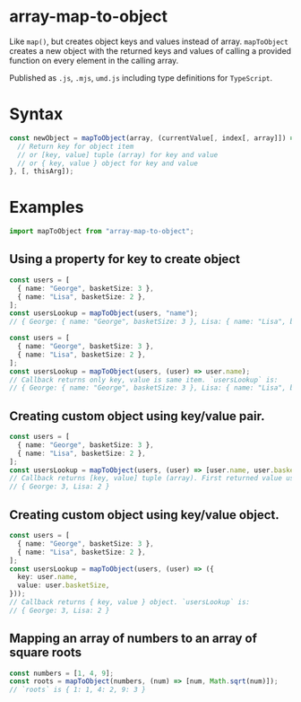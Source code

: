 # array-map-to-object

Like `map()`, but creates object keys and values instead of array. `mapToObject` creates a new object with the returned keys and values of calling a provided function on every element in the calling array.

Published as `.js`, `.mjs`, `umd.js` including type definitions for `TypeScript`.

# Syntax

```ts
const newObject = mapToObject(array, (currentValue[, index[, array]]) => {
  // Return key for object item
  // or [key, value] tuple (array) for key and value
  // or { key, value } object for key and value
}, [, thisArg]);
```

# Examples

```ts
import mapToObject from "array-map-to-object";
```

## Using a property for key to create object

```ts
const users = [
  { name: "George", basketSize: 3 },
  { name: "Lisa", basketSize: 2 },
];
const usersLookup = mapToObject(users, "name");
// { George: { name: "George", basketSize: 3 }, Lisa: { name: "Lisa", basketSize: 2 } }
```

```ts
const users = [
  { name: "George", basketSize: 3 },
  { name: "Lisa", basketSize: 2 },
];
const usersLookup = mapToObject(users, (user) => user.name);
// Callback returns only key, value is same item. `usersLookup` is:
// { George: { name: "George", basketSize: 3 }, Lisa: { name: "Lisa", basketSize: 2 } }
```

## Creating custom object using key/value pair.

```ts
const users = [
  { name: "George", basketSize: 3 },
  { name: "Lisa", basketSize: 2 },
];
const usersLookup = mapToObject(users, (user) => [user.name, user.basketSize]);
// Callback returns [key, value] tuple (array). First returned value used for key, second for value. `usersLookup` is:
// { George: 3, Lisa: 2 }
```

## Creating custom object using key/value object.

```ts
const users = [
  { name: "George", basketSize: 3 },
  { name: "Lisa", basketSize: 2 },
];
const usersLookup = mapToObject(users, (user) => ({
  key: user.name,
  value: user.basketSize,
}));
// Callback returns { key, value } object. `usersLookup` is:
// { George: 3, Lisa: 2 }
```

## Mapping an array of numbers to an array of square roots

```ts
const numbers = [1, 4, 9];
const roots = mapToObject(numbers, (num) => [num, Math.sqrt(num)]);
// `roots` is { 1: 1, 4: 2, 9: 3 }
```
